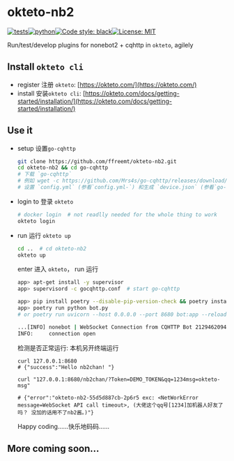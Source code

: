 
# okteto-nb2
[![tests](https://github.com/ffreemt/okteto-nb2/actions/workflows/routine-tests.yml/badge.svg)](https://github.com/ffreemt/okteto-nb2/actions)[![python](https://img.shields.io/static/v1?label=python+&message=3.7.3%2B&color=blue)](https://img.shields.io/static/v1?label=python+&message=3.7%2B&color=blue)[![Code style: black](https://img.shields.io/badge/code%20style-black-000000.svg)](https://github.com/psf/black)[![License: MIT](https://img.shields.io/badge/License-MIT-yellow.svg)](https://opensource.org/licenses/MIT)

Run/test/develop plugins for nonebot2 + cqhttp in `okteto`, agilely

## Install `okteto cli`

*   register 注册 `okteto`: [https://okteto.com/](https://okteto.com/)
*   install 安装`okteto cli`: [https://okteto.com/docs/getting-started/installation/](https://okteto.com/docs/getting-started/installation/)

## Use it
*   setup 设置`go-cqhttp`
    ```bash
    git clone https://github.com/ffreemt/okteto-nb2.git
    cd okteto-nb2 && cd go-cqhttp
    # 下载 `go-cqhttp`
    # 例如 wget -c https://github.com/Mrs4s/go-cqhttp/releases/download/v1.0.0-beta7-fix2/go-cqhttp_linux_amd64.tar.gz && tar fvzx go-cqhttp_linux_amd64.tar.gz go-cqhttp
    # 设置 `config.yml` (参看`config.yml-`) 和生成 `device.json` (参看`go-cqhttp`文档及 https://github.com/Mrs4s/go-cqhttp/blob/master/docs/slider.md）
    ```
*   login to 登录 `okteto`
    ```bash
    # docker login  # not readlly needed for the whole thing to work
    okteto login
    ```
*   run 运行 `okteto up`
    ```bash
    cd ..  # cd okteto-nb2
    okteto up
    ```
    enter 进入 `okteto`， run 运行
    ```bash
    app> apt-get install -y supervisor
    app> supervisord -c gocqhttp.conf  # start go-cqhttp

    app> pip install poetry --disable-pip-version-check && poetry install --no-dev --no-interaction --no-ansi  # install packages
    app> poetry run python bot.py
    # or poetry run uvicorn --host 0.0.0.0 --port 8680 bot:app --reload --reload-dir okteto_nb2

    ...[INFO] nonebot | WebSocket Connection from CQHTTP Bot 2129462094 Accepted!
    INFO:     connection open
    ```

    检测是否正常运行: 本机另开终端运行
    ```
    curl 127.0.0.1:8680
    # {"success":"Hello nb2chan! "}

    curl "127.0.0.1:8680/nb2chan/?Token=DEMO_TOKEN&qq=1234msg=okteto-msg"

    # {"error":"okteto-nb2-55d5d887cb-2p6r5 exc: <NetWorkError message=WebSocket API call timeout>, (大佬这个qq号[1234]加机器人好友了吗？ 没加的话用不了nb2酱。)"}
    ```

    Happy coding……快乐地码码……

## More coming soon...